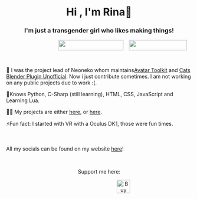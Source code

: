 <h1 align="center">Hi , I'm Rina👋</h1>
<h3 align="center">I'm just a transgender girl who likes making things!</h3>
<p style="padding-left: 142px; " align="center"><img style="float: left;" src="https://img.shields.io/static/v1?label=Pronouns&message=she/her&color=E6A1FF&style=for-the-badge" alt="" width="176" height="28" /><a href="https://yusarina.com"><img style="display: block; margin-left: auto; margin-right: auto;" src="https://img.shields.io/website?label=Yusarina.com&amp;style=for-the-badge&amp;url=https%3A%2F%2FYusarina.com" alt="" width="157" height="28" /></a></p>
<p style="padding-left: 142px;">&nbsp;</p>
<p>🔭&nbsp;I was the project lead of Neoneko whom maintains<a href="https://github.com/teamneoneko/Avatar-Toolkit">Avatar Toolkit</a> and <a href="https://github.com/teamneoneko/Cats-Blender-Plugin-Unofficial-">Cats Blender Plugin Unofficial</a>. Now i just contribute sometimes. I am not working on any public projects due to work :(.</p>
<p>🌱Knows Python, C-Sharp (still learning), HTML, CSS, JavaScript and Learning Lua.</p>
<p>👨&zwj;💻 My projects are either <a href="https://yusarina.com">here</a>, or <a href="https://github.com/Yusarina?tab=repositories">here</a>.</p>
<p>⚡Fun fact: I started with VR with a Oculus DK1, those were fun times.</p>
<p>&nbsp;</p>
<p>All my socials can be found on my website <a href="https://yusarina.com">here</a>!</p>
<p align="center">&nbsp;</p>
<p align="center">Support me here:</p>
<p style="padding-left: 300px;" align="center"><a href="https://ko-fi.com/R6R1SDNNP" target="_blank" rel="noopener"><img style="border: 0px; height: 36px; float: left;" src="https://storage.ko-fi.com/cdn/kofi2.png?v=3" alt="Buy Me a Coffee at ko-fi.com" height="36" align="center" border="0" /></a></p>
